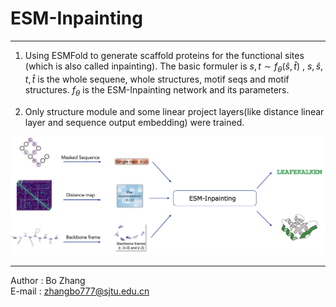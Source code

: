 # ESM-Inpainting
----
1. Using ESMFold to generate scaffold proteins for the functional sites (which is also called inpainting). The basic formuler is $s,t \sim f_{\theta}(\hat{s},\hat{t})$ , $s,\hat{s},t,\hat{t}$ is the whole sequene, whole structures, motif seqs and motif structures. $f_{\theta}$ is the ESM-Inpainting network and its parameters.

2. Only structure module and some linear project layers(like distance linear layer and sequence output embedding) were trained.

![ESM-Inpaint](./img/inpaint.png)

-----
Author : Bo Zhang  
E-mail : zhangbo777@sjtu.edu.cn
